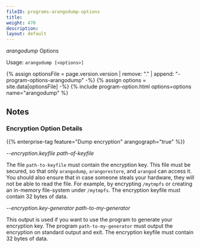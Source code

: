 ```yaml
---
fileID: programs-arangodump-options
title: 
weight: 470
description: 
layout: default
---
```

_arangodump_ Options

Usage: `arangodump [<options>]`

{% assign optionsFile = page.version.version | remove: "." | append: "-program-options-arangodump" -%}
{% assign options = site.data[optionsFile] -%}
{% include program-option.html options=options name="arangodump" %}

## Notes

### Encryption Option Details

{{% enterprise-tag feature="Dump encryption" arangograph="true" %}}
 
*\--encryption.keyfile path-of-keyfile*

The file `path-to-keyfile` must contain the encryption key. This file must be
secured, so that only `arangodump`, `arangorestore`, and `arangod` can access it.
You should also ensure that in case someone steals your hardware, they will not be
able to read the file. For example, by encrypting `/mytmpfs` or
creating an in-memory file-system under `/mytmpfs`. The encryption keyfile must 
contain 32 bytes of data.

*\--encryption.key-generator path-to-my-generator*

This output is used if you want to use the program to generate your encryption key.
The program `path-to-my-generator` must output the encryption on standard output
and exit. The encryption keyfile must contain 32 bytes of data.

